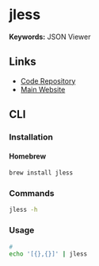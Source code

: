 # jless

**Keywords:** JSON Viewer

## Links

- [Code Repository](https://github.com/PaulJuliusMartinez/jless)
- [Main Website](https://jless.io)

## CLI

### Installation

#### Homebrew

```sh
brew install jless
```

### Commands

```sh
jless -h
```

### Usage

```sh
#
echo '[{},{}]' | jless
```
